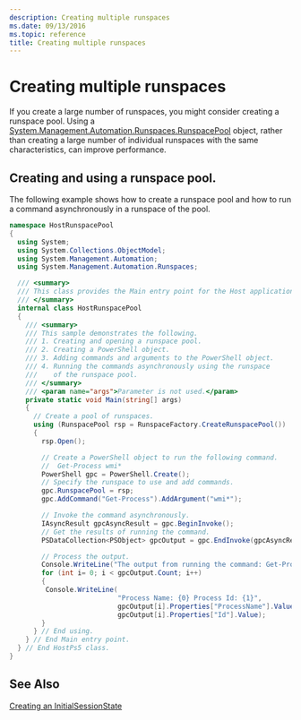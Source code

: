 ```yaml
---
description: Creating multiple runspaces
ms.date: 09/13/2016
ms.topic: reference
title: Creating multiple runspaces
---
```

# Creating multiple runspaces

If you create a large number of runspaces, you might consider creating a runspace pool. Using a [System.Management.Automation.Runspaces.RunspacePool](/dotnet/api/System.Management.Automation.Runspaces.RunspacePool) object, rather than creating a large number of individual runspaces with the same characteristics, can improve performance.

## Creating and using a runspace pool.

 The following example shows how to create a runspace pool and how to run a command asynchronously in a runspace of the pool.

```csharp
namespace HostRunspacePool
{
  using System;
  using System.Collections.ObjectModel;
  using System.Management.Automation;
  using System.Management.Automation.Runspaces;

  /// <summary>
  /// This class provides the Main entry point for the Host application.
  /// </summary>
  internal class HostRunspacePool
  {
    /// <summary>
    /// This sample demonstrates the following.
    /// 1. Creating and opening a runspace pool.
    /// 2. Creating a PowerShell object.
    /// 3. Adding commands and arguments to the PowerShell object.
    /// 4. Running the commands asynchronously using the runspace
    ///    of the runspace pool.
    /// </summary>
    /// <param name="args">Parameter is not used.</param>
    private static void Main(string[] args)
    {
      // Create a pool of runspaces.
      using (RunspacePool rsp = RunspaceFactory.CreateRunspacePool())
      {
        rsp.Open();

        // Create a PowerShell object to run the following command.
        //  Get-Process wmi*
        PowerShell gpc = PowerShell.Create();
        // Specify the runspace to use and add commands.
        gpc.RunspacePool = rsp;
        gpc.AddCommand("Get-Process").AddArgument("wmi*");

        // Invoke the command asynchronously.
        IAsyncResult gpcAsyncResult = gpc.BeginInvoke();
        // Get the results of running the command.
        PSDataCollection<PSObject> gpcOutput = gpc.EndInvoke(gpcAsyncResult);

        // Process the output.
        Console.WriteLine("The output from running the command: Get-Process wmi*");
        for (int i= 0; i < gpcOutput.Count; i++)
        {
         Console.WriteLine(
                           "Process Name: {0} Process Id: {1}",
                           gpcOutput[i].Properties["ProcessName"].Value,
                           gpcOutput[i].Properties["Id"].Value);
        }
      } // End using.
    } // End Main entry point.
  } // End HostPs5 class.
}
```

## See Also

 [Creating an InitialSessionState](./creating-an-initialsessionstate.md)

